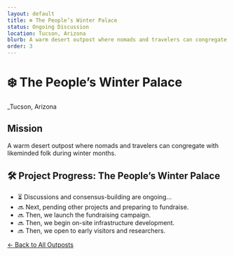 ```yaml
---
layout: default
title: ❄️ The People’s Winter Palace
status: Ongoing Discussion
location: Tucson, Arizona
blurb: A warm desert outpost where nomads and travelers can congregate with likeminded folk during winter months.
order: 3
---
```


# ❄️ The People’s Winter Palace
_Tucson, Arizona



## Mission

A warm desert outpost where nomads and travelers can congregate with likeminded folk during winter months.

## 🛠️ Project Progress: The People’s Winter Palace
- ⏳ Discussions and consensus-building are ongoing...
- 🔜 Next, pending other projects and preparing to fundraise.
- 🔜 Then, we launch the fundraising campaign.
- 🔜 Then, we begin on-site infrastructure development.
- 🔜 Then, we open to early visitors and researchers.

[← Back to All Outposts](/outposts/)
